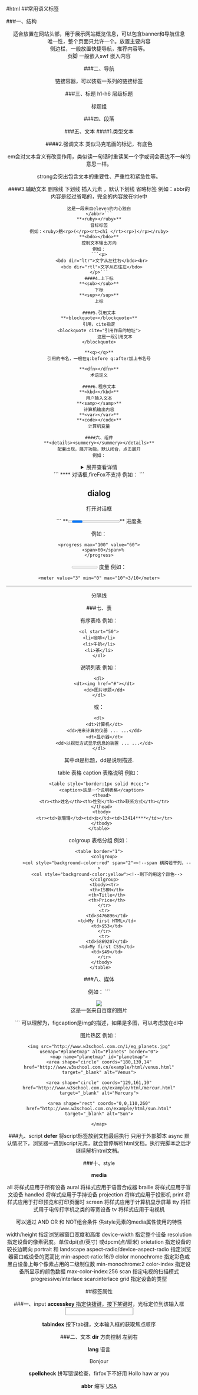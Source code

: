 #html
##常用语义标签

###一、结构
**<header><header>**
适合放置在网站头部，用于展示网站概览信息，可以包含banner和导航信息
**<main><main>**
唯一性，整个页面只允许一个。放置主要内容
**<aside></aside>**
侧边栏，一般放置快捷导航，推荐内容等。
**<footer></footer>**
页脚
**<embed></embed>**
一般嵌入swf 嵌入内容


###二、导航
**<nav></nav>**
链接容器，可以装载一系列的链接标签

###三、标题
**<h></h>**
h1-h6 层级标题
**<hgroup></hgroup>**
标题组

###四、段落
**<section></section>**
**<article></article>**

###五、文本
####1.类型文本
**<time></time>**
**<address></address>**

####2.强调文本
**<mark></mark>**
类似马克笔画的标记，有底色

**<em></em>**
em会对文本含义有改变作用，类似读一句话时重读某一个字或词会表达不一样的意思一样。

**<strong></strong>**
strong会突出包含文本的重要性、严重性和紧急性等。

####3.辅助文本
**<del></del>**
删除线
**<u></u>**
下划线
**<ins></ins>**
插入元素 ，默认下划线
**<abbr></abbr>**
省略标签
例如：abbr的内容是经过省略的，完全的内容放在title中
```<abbr title="这是一段来自eleven的内心独白：尽管我从业十年，但是面对面试官的基本问题，有时候还是举足无措，追根溯源，是自己知识不扎实导致的，这是我整理文档的根本原因。">
这是一段来自eleven的内心独白
</abbr>```
**<ruby></ruby>**
音标标签
例如：<ruby>魑<rp>(</rp><rt>chī </rt><rp>)</rp></ruby>
**<bdo></bdo>**
控制文本输出方向
例如：
```<p>
  <bdo dir="ltr">文字从左往右</bdo><br>
  <bdo dir="rtl">文字从右往左</bdo>
</p>```
####4.上下标
**<sub></sub>**
下标
**<sup></sup>**
上标

####5.引用文本
**<blockquote></blockquote>**
引用，cite指定
<blockquote cite="引用作品的地址">
            这是一段引用文本
</blockquote>

**<q></q>**
引用的书名，一般在q:before q:after加上书名号

**<dfn></dfn>**
术语定义

####6.程序文本
**<kbd></kbd>**
用户输入文本
**<samp></samp>**
计算机输出内容
**<var></var>**
**<code></code>**
计算机变量

####六、组件
**<details><summery></summery></details>**
配套出现，展开功能，默认闭合，点击展开
例如：
```
<details>
  <summary>展开查看详情</summary>
  <p>
      这是一段详情描述<br>
      只有展开才能查看
  </p>
</details>
```
**<dialog></dialog>**
对话框,fireFox不支持
例如：
```
<section>
        <h2>dialog</h2>
        <p>
            <a onclick="showDialogModal()">打开对话框</a>
            </p><dialog id="myDialog">
                对话框
            </dialog>
        <p></p>
</section>
<script>
    var dialogStatus=false;
    function openDialog(){
        var dialog = document.getElementById("myDialog");
        dialogStatus=!dialogStatus;
        
        if(dialogStatus){
            dialog.show();
        }else{
            dialog.close();
        }
    }
    function showDialogModal(){
        var dialog = document.getElementById("myDialog");
        dialog.showModal();
    }
</script>
```
**<progress></progress>**
进度条

例如：
```
<progress max="100" value="60">
   <span>60</span>%
</progress>
```
**<meter></meter>**
度量
例如：
```
<meter value="3" min="0" max="10">3/10</meter>
```
**<hr></hr>**
分隔线

###七、表
**<ol></ol>**
有序表格
例如：
```
<ol start="50">
<li>咖啡</li>
<li>牛奶</li>
<li>茶</li>
</ol>
```
**<dl></dl>**
说明列表
例如：
```
<dl>
    <dt><img href="#"></dt>
    <dd>图片标题</dd>
</dl>
```
或：
```
<dl>
    <dt>计算机</dt>
    <dd>用来计算的仪器 ... ...</dd>
    <dt>显示器</dt>
    <dd>以视觉方式显示信息的装置 ... ...</dd>
</dl>
```
其中dt是标题，dd是说明描述.

table
表格
caption 表格说明
例如：
```
<table style="border:1px solid #ccc;">
  <caption>这是一个说明表格</caption>
  <thead>
    <tr><th>姓名</th><th>性别</th><th>联系方式</th></tr>
  </thead>
  <tbody>
    <tr><td>张珊珊</td><td>女</td><td>13414****</td></tr>
  </tbody>
</table>
```
colgroup 表格分组
例如：
```
<table border="1">
    <colgroup>
      <col style="background-color:red" span="2"><!--span 横跨若干列，-->
      <col style="background-color:yellow"><!--剩下的用这个颜色-->
    </colgroup>
    <tbody><tr>
      <th>ISBN</th>
      <th>Title</th>
      <th>Price</th>
    </tr>
    <tr>
      <td>3476896</td>
      <td>My first HTML</td>
      <td>$53</td>
    </tr>
    <tr>
      <td>5869207</td>
      <td>My first CSS</td>
      <td>$49</td>
    </tr>
  </tbody>
 </table>
```
###八、媒体
<figure></figure>
例如：
```
<figure>
    <img src="#">
    <figcaption>
        这是一张来自百度的图片
    </figcaption>
</figure>
```
可以理解为，figcaption是img的描述，如果是多图，可以考虑放在dl中

**<map></map>**
图片热区
例如：
```
<img src="http://www.w3school.com.cn/i/eg_planets.jpg" usemap="#planetmap" alt="Planets" border="0">
<map name="planetmap" id="planetmap">
<area shape="circle" coords="180,139,14" href="http://www.w3school.com.cn/example/html/venus.html" target="_blank" alt="Venus">

<area shape="circle" coords="129,161,10" href="http://www.w3school.com.cn/example/html/mercur.html" target="_blank" alt="Mercury">

<area shape="rect" coords="0,0,110,260" href="http://www.w3school.com.cn/example/html/sun.html" target="_blank" alt="Sun">

</map>
```

###九、script
**defer**
将script标签放到文档最后执行 只用于外部脚本
async
默认情况下，浏览器一遇到script元素，就会暂停解析html文档。执行完脚本之后才继续解析html文档。

###十、style

**media**

all 将样式应用于所有设备
aural 将样式应用于语音合成器
braille 将样式应用于盲文设备
handled 将样式应用于手持设备
projection 将样式应用于投影机
print 将样式应用于打印预览和打印页面时
screen 将样式应用于计算机显示屏幕
tty 将样式用于电传打字机之类的等宽设备
tv 将样式应用于电视机

可以通过 AND OR 和 NOT组合条件
供style元素的media属性使用的特性

width/height 指定浏览器窗口宽度和高度
device-width 指定整个设备
resolution 指定设备的像素密度。单位dpi(点/英寸) 或dpcm(点/厘米)
orietation 指定设备的较长边朝向 portrait 和 landscape
aspect-radio/device-aspect-radio 指定浏览器窗口或设备的宽高比 min-aspect-ratio:16/9
clolor monochrome 指定彩色或黑白设备上每个像素占用的二级制位数 min-monochrome:2
color-index 指定设备所显示的颜色数据 max-color-index:256
scan 指定电视的扫描模式 progressive/interlace scan:interlace
grid 指定设备的类型



##标签属性

###一、input
**accesskey**
指定快捷键，按下某键时，光标定位到该输入框
<input type="text" accesskey="n"/>

**tabindex**
按下tab键，文本输入框的获取焦点顺序

###二、文本
**dir**
方向控制
<span dir="ltr">左到右</span>

**lang**
语言
<div lang="fr"> Bonjour</div>

**spellcheck**
拼写错误检查，firfox下不好用
<span spellcheck="true" lang="en">Hollo haw ar you</span>

**abbr**
缩写
<abbr title="America">USA</abbr>





